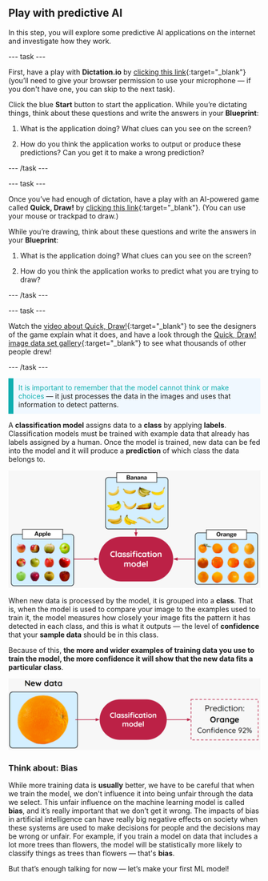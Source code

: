 ## Play with predictive AI

In this step, you will explore some predictive AI applications on the internet and investigate how they work. 

--- task ---

First, have a play with **Dictation.io** by [clicking this link](https://dictation.io/speech){:target="_blank"} (you’ll need to give your browser permission to use your microphone — if you don't have one, you can skip to the next task). 

Click the blue **Start** button to start the application. While you’re dictating things, think about these questions and write the answers in your **Blueprint**:

1. What is the application doing? What clues can you see on the screen?

2. How do you think the application works to output or produce these predictions? Can you get it to make a wrong prediction?

--- /task ---

--- task ---

Once you’ve had enough of dictation, have a play with an AI-powered game called **Quick, Draw!** by [clicking this link](https://quickdraw.withgoogle.com/){:target="_blank"}. (You can use your mouse or trackpad to draw.)

While you’re drawing, think about these questions and write the answers in your **Blueprint**:

1. What is the application doing? What clues can you see on the screen?

2. How do you think the application works to predict what you are trying to draw?

--- /task ---

--- task ---

Watch the [video about Quick, Draw!](https://youtu.be/X8v1GWzZYJ4){:target="_blank"} to see the designers of the game explain what it does, and have a look through the [Quick, Draw! image data set gallery](https://quickdraw.withgoogle.com/data){:target="_blank"} to see what thousands of other people drew!

--- /task ---

<p style='border-left: solid; border-width:10px; border-color: #0faeb0; background-color: aliceblue; padding: 10px;'>
<span style="color: #0faeb0">It is important to remember that the model cannot think or make choices</span> — it just processes the data in the images and uses that information to detect patterns.

</p>

A **classification model** assigns data to a **class** by applying **labels**. Classification models must be trained with example data that already has labels assigned by a human. Once the model is trained, new data can be fed into the model and it will produce a **prediction** of which class the data belongs to.  

![](images/labels-classes.png)

When new data is processed by the model, it is grouped into a **class**. That is, when the model is used to compare your image to the examples used to train it, the model measures how closely your image fits the pattern it has detected in each class, and this is what it outputs — the level of **confidence** that your **sample data** should be in this class. 

Because of this, **the more and wider examples of training data you use to train the model, the more confidence it will show that the new data fits a particular class**.

![](images/orange-confidence.png)

### Think about: Bias

While more training data is **usually** better, we have to be careful that when we train the model, we don't influence it into being unfair through the data we select. This unfair influence on the machine learning model is called **bias**, and it’s really important that we don’t get it wrong. The impacts of bias in artificial intelligence can have really big negative effects on society when these systems are used to make decisions for people and the decisions may be wrong or unfair. For example, if you train a model on data that includes a lot more trees than flowers, the model will be statistically more likely to classify things as trees than flowers — that's **bias**.

But that’s enough talking for now — let’s make your first ML model!
